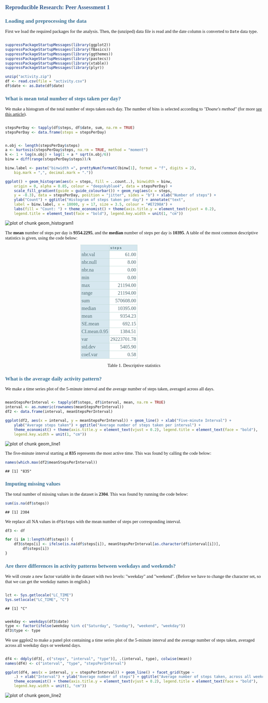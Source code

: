 
<style type="text/css">

body  {
   padding-top: 1em;
   margin: auto; 
   max-width: 60em; 
}


p {
  font-family: Calibri;
  font-size: 11pt;
  /* width: 99%; */
  margin-bottom: 10pt;
}

table {
  margin: auto;
  margin-top: 1em;
  margin-bottom: 1em;
  border: none;
}

caption {
  padding: 0 0 10px 0;
  width: 700px;   
	font: italic 11px "Trebuchet MS", Verdana, Arial, Helvetica, sans-serif;
	text-align: right;
}

th {
	font: bold 11px "Trebuchet MS", Verdana, Arial, Helvetica, sans-serif;
	color: #4f6b72;
	border-right: 1px solid #C1DAD7;
	border-bottom: 1px solid #C1DAD7;
	border-top: 1px solid #C1DAD7;
	letter-spacing: 2px;
	text-align: left;
	padding: 3px 3px 3px 3px;
	background: #D6E7EF url(images/bg_header.jpg) no-repeat;
  /*  #CAE8EA  */
}

th.nobg {
	border-top: 0;
	border-left: 0;
	border-right: 1px solid #C1DAD7;
	background: none;
}

td {
	border-right: 1px solid #C1DAD7;
	border-bottom: 1px solid #C1DAD7;
	background: #fff;
	padding: 3px 3px 3px 3px;
	color: #4f6b72;
}

td.alt {
	background: #F5FAFA;
	color: #797268;
}

th.spec {
	border-left: 1px solid #C1DAD7;
	border-top: 0;
	background: #fff url(images/bullet1.gif) no-repeat;
	font: bold 10px "Trebuchet MS", Verdana, Arial, Helvetica, sans-serif;
}

th.specalt {
	border-left: 1px solid #C1DAD7;
	border-top: 0;
	background: #f5fafa url(images/bullet2.gif) no-repeat;
	font: bold 10px "Trebuchet MS", Verdana, Arial, Helvetica, sans-serif;
	color: #797268;
}

/* Set the headings to correspond to Word-style */
h1, h2, h3, h4, h5, h6 {
  /* margin: 4pt 0pt 6pt 0pt; */
  font-family: Cambria;
  font-weight: bold;
}
 
/* h1 has a slightly larger top margins 
   so we re-set that from the other*/
h1 {
  /* margin: 24pt 0pt 6pt 0pt; */
  font-size: 14pt;
  color: #365F91;
}
 
 
h2 {
  font-size: 13pt;
  color: #3A7296 /* #4F81BD; 407396 566D8C 3A7296 496F85 4B7C89 */
}
 
h3 {
  font-size: 12pt;
  color: #3A7296 /* #4F81BD; */
}
 
h4 {
  font-size: 12pt;
  font-weight: lighter;
  font-style: italic;
  color: #3A7296 /* #4F81BD; */
}
 
h5 {
  font-size: 11pt;
  font-weight: normal;
  color: #243F5D;
}
 
h6 {
  font-size: 11pt;
  font-weight: normal;
  font-style: italic;
  color: #243F5D;
}

div.centered 
{
  font-family: Calibri;
  font-size: 12pt;
  text-align: center;
}

div.centered table {
  width: 350px;
  margin: 0 auto; 
  text-align: left;
}

div.centered td:first-child {
  background: #D6E7EF url(images/bg_header.jpg) no-repeat;
}

</style>

# Reproducible Research: Peer Assessment 1


## Loading and preprocessing the data

First we load the required packages for the analysis. Then, the (unziped) data file is read and the date column is converted to `Date` data type.


```r

suppressPackageStartupMessages(library(ggplot2))
suppressPackageStartupMessages(library(fBasics))
suppressPackageStartupMessages(library(ggthemes))
suppressPackageStartupMessages(library(pastecs))
suppressPackageStartupMessages(library(xtable))
suppressPackageStartupMessages(library(plyr))

unzip("activity.zip")
df <- read.csv(file = "activity.csv")
df$date <- as.Date(df$date)
```



## What is mean total number of steps taken per day?

We make a histogram of the total number of steps taken each day. The number of bins is selected according to _"Doane's method"_ (for more [see this article](http://en.wikipedia.org/wiki/Histogram#Number_of_bins_and_width)). 



```r

stepsPerDay <- tapply(df$steps, df$date, sum, na.rm = TRUE)
stepsPerDay <- data.frame(steps = stepsPerDay)


n.obj <- length(stepsPerDay$steps)
a <- kurtosis(stepsPerDay$steps, na.rm = TRUE, method = "moment")
k <- 1 + log(n.obj) + log(1 + a * sqrt(n.obj/6))
binw = diff(range(stepsPerDay$steps))/k

binw.label <- paste("binwidth =", prettyNum(formatC(binw[1], format = "f", digits = 2), 
    big.mark = ",", decimal.mark = "."))

ggplot() + geom_histogram(aes(x = steps, fill = ..count..), binwidth = binw, 
    origin = 0, alpha = 0.85, colour = "deepskyblue4", data = stepsPerDay) + 
    scale_fill_gradient(guide = guide_colourbar()) + geom_rug(aes(x = steps, 
    y = -0.3), data = stepsPerDay, position = "jitter", sides = "b") + xlab("Number of steps") + 
    ylab("Count") + ggtitle("Histogram of steps taken per day") + annotate("text", 
    label = binw.label, x = 18000, y = 17, size = 3.5, colour = "#E7298A") + 
    labs(fill = "Count: ") + theme_economist() + theme(axis.title.y = element_text(vjust = 0.2), 
    legend.title = element_text(face = "bold"), legend.key.width = unit(1, "cm"))
```

<img src="figure/geom_histogram1.png" title="plot of chunk geom_histogram1" alt="plot of chunk geom_histogram1" style="display:block; margin:auto;" />


The **mean** number of steps per day is **9354.2295**, and the **median** number of steps per day is **10395**. A table of the most common descriptive statistics is given, using the code below:

<div class="centered">
<!-- html table generated in R 3.1.0 by xtable 1.7-3 package -->
<!-- Thu May 08 22:59:07 2014 -->
<TABLE border=1>
<TR> <TH>  </TH> <TH> steps </TH>  </TR>
  <TR> <TD> nbr.val </TD> <TD align="right"> 61.00 </TD> </TR>
  <TR> <TD> nbr.null </TD> <TD align="right"> 8.00 </TD> </TR>
  <TR> <TD> nbr.na </TD> <TD align="right"> 0.00 </TD> </TR>
  <TR> <TD> min </TD> <TD align="right"> 0.00 </TD> </TR>
  <TR> <TD> max </TD> <TD align="right"> 21194.00 </TD> </TR>
  <TR> <TD> range </TD> <TD align="right"> 21194.00 </TD> </TR>
  <TR> <TD> sum </TD> <TD align="right"> 570608.00 </TD> </TR>
  <TR> <TD> median </TD> <TD align="right"> 10395.00 </TD> </TR>
  <TR> <TD> mean </TD> <TD align="right"> 9354.23 </TD> </TR>
  <TR> <TD> SE.mean </TD> <TD align="right"> 692.15 </TD> </TR>
  <TR> <TD> CI.mean.0.95 </TD> <TD align="right"> 1384.51 </TD> </TR>
  <TR> <TD> var </TD> <TD align="right"> 29223701.78 </TD> </TR>
  <TR> <TD> std.dev </TD> <TD align="right"> 5405.90 </TD> </TR>
  <TR> <TD> coef.var </TD> <TD align="right"> 0.58 </TD> </TR>
   </TABLE>

Table 1. Descriptive statistics 
</div>

## What is the average daily activity pattern?

We make a time series plot of the 5-minute interval and the
average number of steps taken, averaged across all days.


```r

meanStepsPerInterval <- tapply(df$steps, df$interval, mean, na.rm = TRUE)
interval <- as.numeric(rownames(meanStepsPerInterval))
df2 <- data.frame(interval, meanStepsPerInterval)

ggplot(df2, aes(x = interval, y = meanStepsPerInterval)) + geom_line() + xlab("Five-minute Interval") + 
    ylab("Average steps taken") + ggtitle("Average number of steps taken per interval") + 
    theme_economist() + theme(axis.title.y = element_text(vjust = 0.2), legend.title = element_text(face = "bold"), 
    legend.key.width = unit(1, "cm"))
```

<img src="figure/geom_line1.png" title="plot of chunk geom_line1" alt="plot of chunk geom_line1" style="display:block; margin:auto;" />


The five-minute interval starting at **835** represents the most active time. This was found by calling the code below:


```r
names(which.max(df2$meanStepsPerInterval))
```

```
## [1] "835"
```


## Imputing missing values

The total number of missing values in the dataset is **2304**.  This was found by running the code below:


```r
sum(is.na(df$steps))
```

```
## [1] 2304
```


We replace all NA values in `df$steps` with the mean number of steps per
corresponding interval.


```r
df3 <- df

for (i in 1:length(df$steps)) {
    df3$steps[i] <- ifelse(is.na(df$steps[i]), meanStepsPerInterval[as.character(df$interval[i])], 
        df$steps[i])
}
```



## Are there differences in activity patterns between weekdays and weekends?

We will create a new factor variable in the dataset with two levels: "weekday" and
"weekend".  (Before we have to change the character set, so that we can get the weekday names in english.)



```r

lct <- Sys.getlocale("LC_TIME")
Sys.setlocale("LC_TIME", "C")
```

```
## [1] "C"
```

```r

weekday <- weekdays(df3$date)
type <- factor(ifelse(weekday %in% c("Saturday", "Sunday"), "weekend", "weekday"))
df3$type <- type
```


We use ggplot2 to make a panel plot containing a time series plot of the 5-minute interval and the average number of steps taken, averaged across all weekday days or weekend days.


```r

df4 <- ddply(df3[, c("steps", "interval", "type")], .(interval, type), colwise(mean))
names(df4) <- c("interval", "type", "stepsPerInterval")

ggplot(df4, aes(x = interval, y = stepsPerInterval)) + geom_line() + facet_grid(type ~ 
    .) + xlab("Interval") + ylab("Average number of steps") + ggtitle("Average number of steps taken, across all weekday days or weekend days") + 
    theme_economist() + theme(axis.title.y = element_text(vjust = 0.2), legend.title = element_text(face = "bold"), 
    legend.key.width = unit(1, "cm"))
```

<img src="figure/geom_line2.png" title="plot of chunk geom_line2" alt="plot of chunk geom_line2" style="display:block; margin:auto;" />



